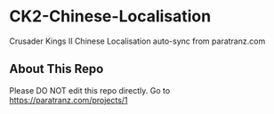 # CK2-Chinese-Localisation
Crusader Kings II Chinese Localisation auto-sync from paratranz.com

## About This Repo
Please DO NOT edit this repo directly. Go to https://paratranz.com/projects/1
